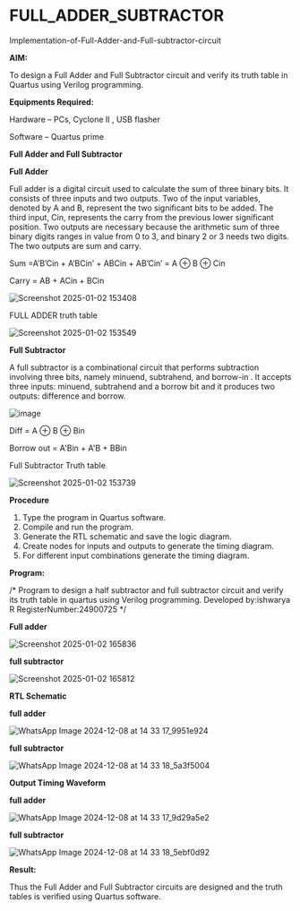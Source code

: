 # FULL_ADDER_SUBTRACTOR

Implementation-of-Full-Adder-and-Full-subtractor-circuit

**AIM:**

To design a Full Adder and Full Subtractor circuit and verify its truth table in Quartus using Verilog programming.

**Equipments Required:**

Hardware – PCs, Cyclone II , USB flasher

Software – Quartus prime

**Full Adder and Full Subtractor**

**Full Adder**

Full adder is a digital circuit used to calculate the sum of three binary bits. It consists of three inputs and two outputs. Two of the input variables, denoted by A and B, represent the two significant bits to be added. The third input, Cin, represents the carry from the previous lower significant position. Two outputs are necessary because the arithmetic sum of three binary digits ranges in value from 0 to 3, and binary 2 or 3 needs two digits. The two outputs are sum and carry.

Sum =A’B’Cin + A’BCin’ + ABCin + AB’Cin’ = A ⊕ B ⊕ Cin 

Carry = AB + ACin + BCin

![Screenshot 2025-01-02 153408](https://github.com/user-attachments/assets/e2a764b0-187e-4f78-b9e2-bd2a81beb6ea)


FULL ADDER truth table

![Screenshot 2025-01-02 153549](https://github.com/user-attachments/assets/5bdb0d28-e3c5-40d2-adcd-1f6f791a8ec9)


**Full Subtractor**

A full subtractor is a combinational circuit that performs subtraction involving three bits, namely minuend, subtrahend, and borrow-in . It accepts three inputs: minuend, subtrahend and a borrow bit and it produces two outputs: difference and borrow.

![image](https://github.com/naavaneetha/FULL_ADDER_SUBTRACTOR/assets/154305477/02b24f51-ab51-4304-9ad6-7b81ffc1ead5)

Diff = A ⊕ B ⊕ Bin 

Borrow out = A'Bin + A'B + BBin


 Full Subtractor Truth table

 ![Screenshot 2025-01-02 153739](https://github.com/user-attachments/assets/bc0b3b0a-8e9f-4758-b9dc-d53542d0850a)

**Procedure**
1. Type the program in Quartus software.
2. Compile and run the program.
3. Generate the RTL schematic and save the logic diagram.
4. Create nodes for inputs and outputs to generate the timing diagram.
5. For different input combinations generate the timing diagram.


**Program:**

/* Program to design a half subtractor and full subtractor circuit and verify its truth table in quartus using Verilog programming. Developed by:ishwarya R RegisterNumber:24900725
*/

**Full adder**

![Screenshot 2025-01-02 165836](https://github.com/user-attachments/assets/d9e8bce0-d59c-4528-8855-643b405026b2)


 **full subtractor**

![Screenshot 2025-01-02 165812](https://github.com/user-attachments/assets/a3a29a57-1879-4763-acbd-ae2684c6a671)

**RTL Schematic**

**full adder**

![WhatsApp Image 2024-12-08 at 14 33 17_9951e924](https://github.com/user-attachments/assets/07d8cafe-cb55-4a22-ae42-b08dc73498c2)

**full subtractor**

![WhatsApp Image 2024-12-08 at 14 33 18_5a3f5004](https://github.com/user-attachments/assets/d7858aa3-04ac-4c44-a4a1-fae2fe30c807)

**Output Timing Waveform**

**full adder**

![WhatsApp Image 2024-12-08 at 14 33 17_9d29a5e2](https://github.com/user-attachments/assets/4e6957ad-6947-4f12-bd94-0be56075d03e)

**full subtractor**

![WhatsApp Image 2024-12-08 at 14 33 18_5ebf0d92](https://github.com/user-attachments/assets/3c2e8907-6648-4474-8e01-406825220fd2)

**Result:**

Thus the Full Adder and Full Subtractor circuits are designed and the truth tables is verified using Quartus software.



